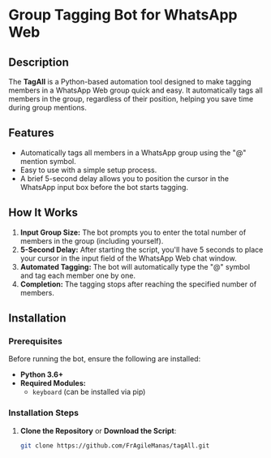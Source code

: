 # Group Tagging Bot for WhatsApp Web

## Description

The **TagAll** is a Python-based automation tool designed to make tagging members in a WhatsApp Web group quick and easy. It automatically tags all members in the group, regardless of their position, helping you save time during group mentions.

## Features

- Automatically tags all members in a WhatsApp group using the "@" mention symbol.
- Easy to use with a simple setup process.
- A brief 5-second delay allows you to position the cursor in the WhatsApp input box before the bot starts tagging.
  
## How It Works

1. **Input Group Size:** The bot prompts you to enter the total number of members in the group (including yourself).
2. **5-Second Delay:** After starting the script, you'll have 5 seconds to place your cursor in the input field of the WhatsApp Web chat window.
3. **Automated Tagging:** The bot will automatically type the "@" symbol and tag each member one by one.
4. **Completion:** The tagging stops after reaching the specified number of members.

## Installation

### Prerequisites

Before running the bot, ensure the following are installed:

- **Python 3.6+**
- **Required Modules:**
  - `keyboard` (can be installed via pip)

### Installation Steps

1. **Clone the Repository** or **Download the Script**:

   ```bash
   git clone https://github.com/FrAgileManas/tagAll.git

